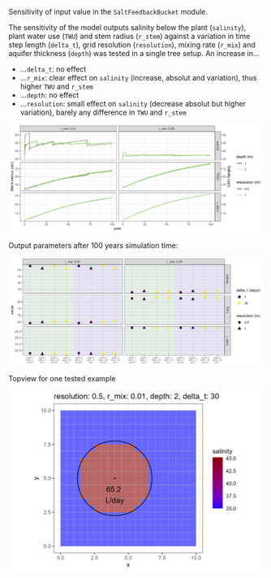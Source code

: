 Sensitivity of input value in the `SaltFeedbackBucket` module.

The sensitivity of the model outputs salinity below the plant (`salinity`), plant water use (`TWU`) and stem radius (`r_stem`) against a variation in time step length (`delta_t`), grid resolution (`resolution`), mixing rate (`r_mix`) and aquifer thickness (`depth`) was tested in a single tree setup.
An increase in...
- ...`delta_t`: no effect
- ...`r_mix`: clear effect on `salinity` (increase, absolut and variation), thus higher `TWU` and `r_stem`
- ...`depth`: no effect
- ...`resolution`: small effect on `salinity` (decrease absolut but higher variation), barely any difference in `TWU` and `r_stem`


![](sensitivity2.jpg)


Output parameters after 100 years simulation time:

![](sensitivity.jpg)

Topview for one tested example

![](topview.jpg)
